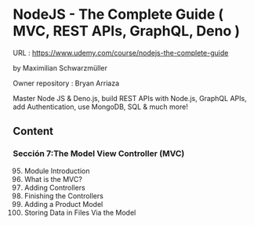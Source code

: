 # NodeJS - The Complete Guide ( MVC, REST APIs, GraphQL, Deno )

URL : https://www.udemy.com/course/nodejs-the-complete-guide

by Maximilian Schwarzmüller

Owner repository : Bryan Arriaza

Master Node JS & Deno.js, build REST APIs with Node.js, GraphQL APIs, add Authentication, use MongoDB, SQL & much more!

## Content

### Sección 7:The Model View Controller (MVC)

95. Module Introduction
96. What is the MVC?
97. Adding Controllers
98. Finishing the Controllers
99. Adding a Product Model
100.  Storing Data in Files Via the Model
